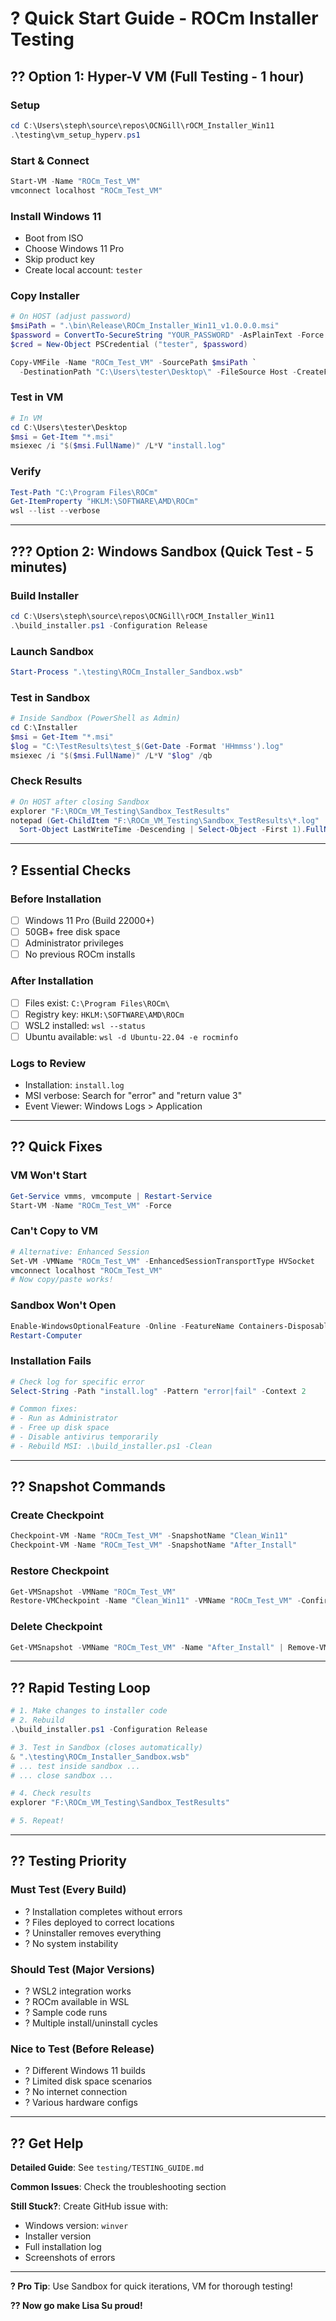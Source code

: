 # ? Quick Start Guide - ROCm Installer Testing

## ?? Option 1: Hyper-V VM (Full Testing - 1 hour)

### Setup
```powershell
cd C:\Users\steph\source\repos\OCNGill\rOCM_Installer_Win11
.\testing\vm_setup_hyperv.ps1
```

### Start & Connect
```powershell
Start-VM -Name "ROCm_Test_VM"
vmconnect localhost "ROCm_Test_VM"
```

### Install Windows 11
- Boot from ISO
- Choose Windows 11 Pro
- Skip product key
- Create local account: `tester`

### Copy Installer
```powershell
# On HOST (adjust password)
$msiPath = ".\bin\Release\ROCm_Installer_Win11_v1.0.0.0.msi"
$password = ConvertTo-SecureString "YOUR_PASSWORD" -AsPlainText -Force
$cred = New-Object PSCredential ("tester", $password)

Copy-VMFile -Name "ROCm_Test_VM" -SourcePath $msiPath `
  -DestinationPath "C:\Users\tester\Desktop\" -FileSource Host -CreateFullPath -Force
```

### Test in VM
```powershell
# In VM
cd C:\Users\tester\Desktop
$msi = Get-Item "*.msi"
msiexec /i "$($msi.FullName)" /L*V "install.log"
```

### Verify
```powershell
Test-Path "C:\Program Files\ROCm"
Get-ItemProperty "HKLM:\SOFTWARE\AMD\ROCm"
wsl --list --verbose
```

---

## ??? Option 2: Windows Sandbox (Quick Test - 5 minutes)

### Build Installer
```powershell
cd C:\Users\steph\source\repos\OCNGill\rOCM_Installer_Win11
.\build_installer.ps1 -Configuration Release
```

### Launch Sandbox
```powershell
Start-Process ".\testing\ROCm_Installer_Sandbox.wsb"
```

### Test in Sandbox
```powershell
# Inside Sandbox (PowerShell as Admin)
cd C:\Installer
$msi = Get-Item "*.msi"
$log = "C:\TestResults\test_$(Get-Date -Format 'HHmmss').log"
msiexec /i "$($msi.FullName)" /L*V "$log" /qb
```

### Check Results
```powershell
# On HOST after closing Sandbox
explorer "F:\ROCm_VM_Testing\Sandbox_TestResults"
notepad (Get-ChildItem "F:\ROCm_VM_Testing\Sandbox_TestResults\*.log" | 
  Sort-Object LastWriteTime -Descending | Select-Object -First 1).FullName
```

---

## ? Essential Checks

### Before Installation
- [ ] Windows 11 Pro (Build 22000+)
- [ ] 50GB+ free disk space
- [ ] Administrator privileges
- [ ] No previous ROCm installs

### After Installation
- [ ] Files exist: `C:\Program Files\ROCm\`
- [ ] Registry key: `HKLM:\SOFTWARE\AMD\ROCm`
- [ ] WSL2 installed: `wsl --status`
- [ ] Ubuntu available: `wsl -d Ubuntu-22.04 -e rocminfo`

### Logs to Review
- Installation: `install.log`
- MSI verbose: Search for "error" and "return value 3"
- Event Viewer: Windows Logs > Application

---

## ?? Quick Fixes

### VM Won't Start
```powershell
Get-Service vmms, vmcompute | Restart-Service
Start-VM -Name "ROCm_Test_VM" -Force
```

### Can't Copy to VM
```powershell
# Alternative: Enhanced Session
Set-VM -VMName "ROCm_Test_VM" -EnhancedSessionTransportType HVSocket
vmconnect localhost "ROCm_Test_VM"
# Now copy/paste works!
```

### Sandbox Won't Open
```powershell
Enable-WindowsOptionalFeature -Online -FeatureName Containers-DisposableClientVM
Restart-Computer
```

### Installation Fails
```powershell
# Check log for specific error
Select-String -Path "install.log" -Pattern "error|fail" -Context 2

# Common fixes:
# - Run as Administrator
# - Free up disk space
# - Disable antivirus temporarily
# - Rebuild MSI: .\build_installer.ps1 -Clean
```

---

## ?? Snapshot Commands

### Create Checkpoint
```powershell
Checkpoint-VM -Name "ROCm_Test_VM" -SnapshotName "Clean_Win11"
Checkpoint-VM -Name "ROCm_Test_VM" -SnapshotName "After_Install"
```

### Restore Checkpoint
```powershell
Get-VMSnapshot -VMName "ROCm_Test_VM"
Restore-VMCheckpoint -Name "Clean_Win11" -VMName "ROCm_Test_VM" -Confirm:$false
```

### Delete Checkpoint
```powershell
Get-VMSnapshot -VMName "ROCm_Test_VM" -Name "After_Install" | Remove-VMSnapshot
```

---

## ?? Rapid Testing Loop

```powershell
# 1. Make changes to installer code
# 2. Rebuild
.\build_installer.ps1 -Configuration Release

# 3. Test in Sandbox (closes automatically)
& ".\testing\ROCm_Installer_Sandbox.wsb"
# ... test inside sandbox ...
# ... close sandbox ...

# 4. Check results
explorer "F:\ROCm_VM_Testing\Sandbox_TestResults"

# 5. Repeat!
```

---

## ?? Testing Priority

### Must Test (Every Build)
- ? Installation completes without errors
- ? Files deployed to correct locations
- ? Uninstaller removes everything
- ? No system instability

### Should Test (Major Versions)
- ? WSL2 integration works
- ? ROCm available in WSL
- ? Sample code runs
- ? Multiple install/uninstall cycles

### Nice to Test (Before Release)
- ? Different Windows 11 builds
- ? Limited disk space scenarios
- ? No internet connection
- ? Various hardware configs

---

## ?? Get Help

**Detailed Guide**: See `testing/TESTING_GUIDE.md`

**Common Issues**: Check the troubleshooting section

**Still Stuck?**: Create GitHub issue with:
- Windows version: `winver`
- Installer version
- Full installation log
- Screenshots of errors

---

**? Pro Tip**: Use Sandbox for quick iterations, VM for thorough testing!

**?? Now go make Lisa Su proud!**
